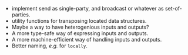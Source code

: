 - implement send as single-party, and broadcast or whatever as set-of-parties.
- utility functions for transposing located data structures.
- Maybe a way to have heterogenious inputs and outputs?
- A more type-safe way of expressing inputs and outputs.
- A more machine-efficient way of handling inputs and outputs.
- Better naming, _e.g._ for `locally`. 

